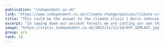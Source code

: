 ```yaml
---
publication: "independent.co.uk"
link: "https://www.independent.co.uk/climate-change/opinion/climate-crisis-boris-johnson-ivan-duque-cop27-amazon-b2222941.html"
title: "This could be the answer to the climate crisis | Boris Johnson and Iván Duque  "
excerpt: "In sawing down our ancient forests we are cutting our own throats. It is time to review our legislation so that these crimes face proper sanctions, write Boris Johnson and Iván Duque  "
image: "https://static.independent.co.uk/2022/11/11/10/AFP_32ML4X7.jpg?quality=75&width=1200&auto=webp"
group: pro
rank: 14
---
```


